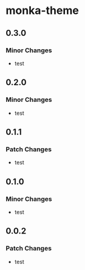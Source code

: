 # monka-theme

## 0.3.0

### Minor Changes

- test

## 0.2.0

### Minor Changes

- test

## 0.1.1

### Patch Changes

- test

## 0.1.0

### Minor Changes

- test

## 0.0.2

### Patch Changes

- test
